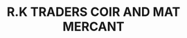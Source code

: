 ---
title: "R.K TRADERS COIR AND MAT MERCANT"
url: /kasaragod/r-k-traders-coir-and-mat-mercant/
shop: shop
---
